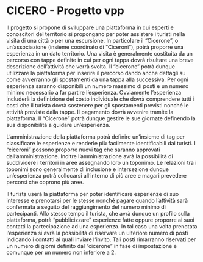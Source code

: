 # CICERO - Progetto vpp

Il progetto si propone di sviluppare una piattaforma in cui esperti e conoscitori del territorio si
propongano per poter assistere i turisti nella visita di una città o per una escursione.
In particolare il “Cicerone”, o un’associazione (insieme coordinato di “Ciceroni”), potrà proporre una
esperienza in un dato territorio. Una visita è generalmente costituita da un percorso con tappe
definite in cui per ogni tappa dovrà risultare una breve descrizione dell’attività che verrà svolta.
Il “cicerone” potrà dunque utilizzare la piattaforma per inserire il percorso dando anche dettagli su
come avverranno gli spostamenti da una tappa alla successiva. Per ogni esperienza saranno
disponibili un numero massimo di posti e un numero minimo necessario a far partire l’esperienza.
Ovviamente l’esperienza includerà la definizione del costo individuale che dovrà comprendere tutti
i costi che il turista dovrà sostenere per gli spostamenti previsti nonché le attività previste dalla
tappe. Il pagamento dovrà avvenire tramite la piattaforma.
Il “Cicerone” potrà dunque gestire le sue giornate definendo la sua disponibilità a guidare
un’esperienza.

L’amministrazione della piattaforma potrà definire un’insieme di tag per classificare le esperienze e
renderle più facilmente identificabili dai turisti. I “ciceroni” possono proporre nuovi tag che saranno
approvati dall’amministrazione. Inoltre l’amministrazione avrà la possibilità di suddividere i territori
in aree assegnando loro un toponimo. Le relazioni tra i toponimi sono generalmente di inclusione e
intersezione dunque un’esperienza potrà collocarsi all’interno di più aree e magari prevedere
percorsi che coprono più aree.

Il turista userà la piattaforma per poter identificare esperienze di suo interesse e prenotarsi per le
stesse nonché pagare quando l’attività sarà confermata a seguito del raggiungimento del numero
minimo di partecipanti. Allo stesso tempo il turista, che avrà dunque un profilo sulla piattaforma,
potrà “pubblicizzare” esperienze fatte oppure proporre ai suoi contatti la partecipazione ad una
esperienza. In tal caso una volta prenotata l’esperienza si avrà la possibilità di riservare un
ulteriore numero di posti indicando i contatti ai quali inviare l’invito. Tali posti rimarranno riservati
per un numero di giorni definito dal “cicerone” in fase di impostazione e comunque per un numero
non inferiore a 2.

